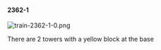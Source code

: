 #### 2362-1
![train-2362-1-0.png](https://github.com/lil-lab/nlvr/raw/master/nlvr/train/images/42/train-2362-1-0.png "train-2362-1-0.png")

There are 2 towers with a yellow block at the base